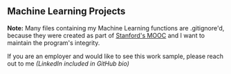 ## Machine Learning Projects

**Note:** Many files containing my Machine Learning functions are .gitignore'd, because they were created as part of [Stanford's MOOC](https://www.coursera.org/learn/machine-learning/home/welcome) and I want to maintain the program's integrity.

If you are an employer and would like to see this work sample, please reach out to me _(LinkedIn included in GitHub bio)_
